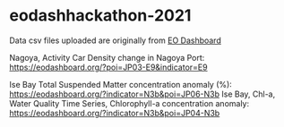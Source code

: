 # eodashhackathon-2021

Data csv files uploaded are originally from [EO Dashboard](https://eodashboard.org/)

Nagoya, Activity Car Density change in Nagoya Port: https://eodashboard.org/?poi=JP03-E9&indicator=E9

Ise Bay Total Suspended Matter concentration anomaly (%): https://eodashboard.org/?indicator=N3b&poi=JP06-N3b
Ise Bay, Chl-a, Water Quality Time Series, Chlorophyll-a concentration anomaly: https://eodashboard.org/?indicator=N3b&poi=JP04-N3b
